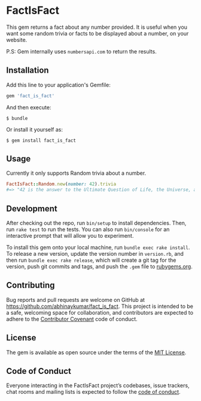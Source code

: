 # FactIsFact

This gem returns a fact about any number provided. It is useful when you want 
some random trivia or facts to be displayed about a number, on your website.

P.S: Gem internally uses `numbersapi.com` to return the results.

## Installation

Add this line to your application's Gemfile:

```ruby
gem 'fact_is_fact'
```

And then execute:

    $ bundle

Or install it yourself as:

    $ gem install fact_is_fact

## Usage
Currently it only supports Random trivia about a number.
```ruby
FactIsFact::Random.new(number: 42).trivia
#=> "42 is the answer to the Ultimate Question of Life, the Universe, and Everything."
```

## Development

After checking out the repo, run `bin/setup` to install dependencies. Then, run `rake test` to run the tests. You can also run `bin/console` for an interactive prompt that will allow you to experiment.

To install this gem onto your local machine, run `bundle exec rake install`. To release a new version, update the version number in `version.rb`, and then run `bundle exec rake release`, which will create a git tag for the version, push git commits and tags, and push the `.gem` file to [rubygems.org](https://rubygems.org).

## Contributing

Bug reports and pull requests are welcome on GitHub at https://github.com/abhinaykumar/fact_is_fact. This project is intended to be a safe, welcoming space for collaboration, and contributors are expected to adhere to the [Contributor Covenant](http://contributor-covenant.org) code of conduct.

## License

The gem is available as open source under the terms of the [MIT License](https://opensource.org/licenses/MIT).

## Code of Conduct

Everyone interacting in the FactIsFact project’s codebases, issue trackers, chat rooms and mailing lists is expected to follow the [code of conduct](https://github.com/[USERNAME]/fact_is_fact/blob/master/CODE_OF_CONDUCT.md).
